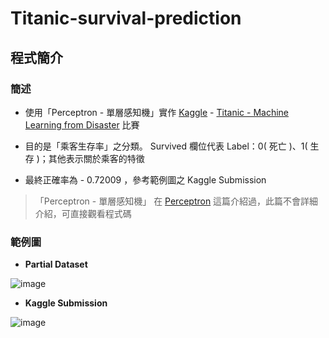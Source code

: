 # Titanic-survival-prediction
## 程式簡介
### 簡述
* 使用「Perceptron - 單層感知機」實作 [Kaggle](https://www.kaggle.com/) - [Titanic - Machine Learning from Disaster](https://www.kaggle.com/c/titanic) 比賽

* 目的是「乘客生存率」之分類。 Survived 欄位代表 Label：0( 死亡 )、1( 生存 )；其他表示關於乘客的特徵

* 最終正確率為 - 0.72009 ，參考範例圖之 Kaggle Submission

> 「Perceptron - 單層感知機」 在 [Perceptron](https://github.com/MU-PING/Perceptron) 這篇介紹過，此篇不會詳細介紹，可直接觀看程式碼

### 範例圖
* **Partial Dataset**

![image](https://user-images.githubusercontent.com/86537930/124815112-73292a00-df99-11eb-8f9d-7d2c385e875f.png)

* **Kaggle Submission**

![image](https://user-images.githubusercontent.com/93152909/221433160-12069180-61e4-48ce-b16b-47e8f35ff40d.png)

